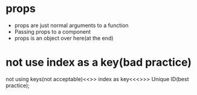 # props
- props are just normal arguments to a function
- Passing props to a component
- props is an object over here(at the end)

# not use index as a key(bad practice)
not using keys(not acceptable)<<>> index as key<<<>>> Unique ID(best practice);